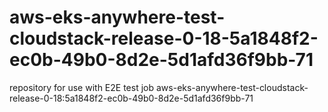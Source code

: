 # aws-eks-anywhere-test-cloudstack-release-0-18-5a1848f2-ec0b-49b0-8d2e-5d1afd36f9bb-71
repository for use with E2E test job aws-eks-anywhere-test-cloudstack-release-0-18:5a1848f2-ec0b-49b0-8d2e-5d1afd36f9bb-71
